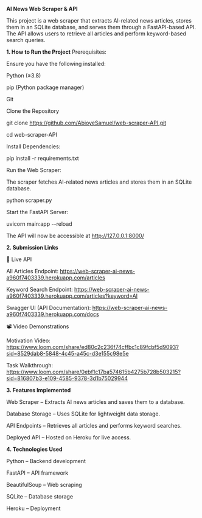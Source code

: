 **AI News Web Scraper & API**

This project is a web scraper that extracts AI-related news articles, stores them in an SQLite database, and serves them through a FastAPI-based API. The API allows users to retrieve all articles and perform keyword-based search queries.

**1. How to Run the Project**
Prerequisites:

Ensure you have the following installed:

Python (≥3.8)

pip (Python package manager)

Git

Clone the Repository

git clone https://github.com/AbioyeSamuel/web-scraper-API.git

cd web-scraper-API

Install Dependencies:

pip install -r requirements.txt

Run the Web Scraper:

The scraper fetches AI-related news articles and stores them in an SQLite database.

python scraper.py

Start the FastAPI Server:

uvicorn main:app --reload

The API will now be accessible at http://127.0.0.1:8000/

**2. Submission Links**

🔗 Live API

All Articles Endpoint: https://web-scraper-ai-news-a960f7403339.herokuapp.com/articles

Keyword Search Endpoint: https://web-scraper-ai-news-a960f7403339.herokuapp.com/articles?keyword=AI

Swagger UI (API Documentation): https://web-scraper-ai-news-a960f7403339.herokuapp.com/docs


📽 Video Demonstrations

Motivation Video: https://www.loom.com/share/ed80c2c236f74cffbc1c89fcbf5d9093?sid=8529dab8-5848-4c45-a45c-d3e155c98e5e

Task Walkthrough: https://www.loom.com/share/0ebf1c17ba574615b4275b728b503215?sid=816807b3-e109-4585-9378-3d1b75029944

**3. Features Implemented**

Web Scraper – Extracts AI news articles and saves them to a database.

Database Storage – Uses SQLite for lightweight data storage.

API Endpoints – Retrieves all articles and performs keyword searches.

Deployed API – Hosted on Heroku for live access.

**4. Technologies Used**

Python – Backend development

FastAPI – API framework

BeautifulSoup – Web scraping

SQLite – Database storage

Heroku – Deployment